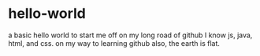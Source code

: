 # hello-world
a basic hello world to start me off on my long road of github
I know js, java, html, and css. on my way to learning github
also, the earth is flat.
